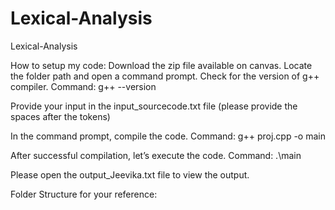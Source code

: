 # Lexical-Analysis
Lexical-Analysis

How to setup my code:
Download the zip file available on canvas.
Locate the folder path and open a command prompt.
Check for the version of g++ compiler.
	Command: g++ --version
 

Provide your input in the input_sourcecode.txt file (please provide the spaces after the tokens)
 
In the command prompt, compile the code.
	Command: g++ proj.cpp -o main
 

After successful compilation, let’s execute the code.
	Command: .\main
 

Please open the output_Jeevika.txt file to view the output.
 

Folder Structure for your reference:
 

